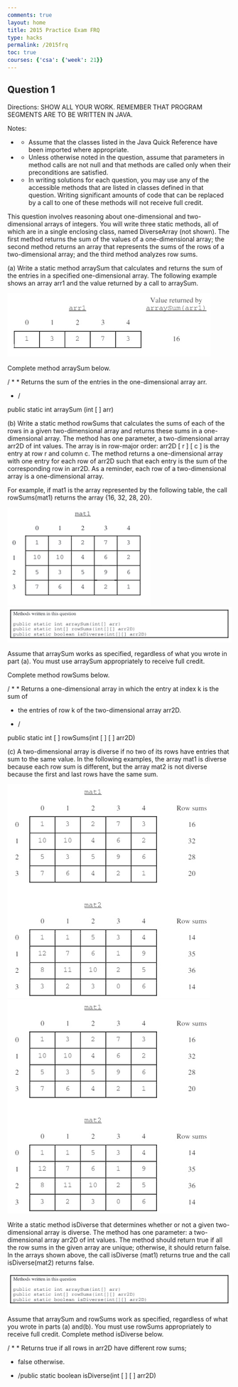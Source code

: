 ```yaml
---
comments: true
layout: home
title: 2015 Practice Exam FRQ
type: hacks
permalink: /2015frq
toc: true
courses: {'csa': {'week': 21}}
---
```


## Question 1
Directions: SHOW ALL YOUR WORK. REMEMBER THAT PROGRAM SEGMENTS ARE TO BE WRITTEN IN JAVA.

Notes:
 

- - Assume that the classes listed in the Java Quick Reference have been imported where appropriate.

- - Unless otherwise noted in the question, assume that parameters in method calls are not null and that methods are called only when their preconditions are satisfied.

- - In writing solutions for each question, you may use any of the accessible methods that are listed in classes defined in that question. Writing significant amounts of code that can be replaced by a call to one of these methods will not receive full credit.

This question involves reasoning about one-dimensional and two-dimensional arrays of integers. You will write three static methods, all of which are in a single enclosing class, named DiverseArray (not shown). The first method returns the sum of the values of a one-dimensional array; the second method returns an array that represents the sums of the rows of a two-dimensional array; and the third method analyzes row sums.       


(a) Write a static method arraySum that calculates and returns the sum of the entries in a specified one-dimensional array. The following example shows an array arr1 and the value returned by a call to arraySum.

![](./images/frq1.jpg)

Complete method arraySum below.

/ * * Returns the sum of the entries in the one-dimensional array arr.

* /

public static int arraySum (int [ ] arr)


(b) Write a static method rowSums that calculates the sums of each of the rows in a given two-dimensional array and returns these sums in a one-dimensional array. The method has one parameter, a two-dimensional array arr2D of int values. The array is in row-major order: arr2D [ r ] [ c ] is the entry at row r and column c. The method returns a one-dimensional array with one entry for each row of arr2D such that each entry is the sum of the corresponding row in arr2D. As a reminder, each row of a two-dimensional array is a one-dimensional array.

For example, if mat1 is the array represented by the following table, the call rowSums(mat1) returns the array {16, 32, 28, 20}.

![](./images/frq2.png)
![](./images/frq3.png)


Assume that arraySum works as specified, regardless of what you wrote in part (a). You must use arraySum appropriately to receive full credit.

Complete method rowSums below.

/ * * Returns a one-dimensional array in which the entry at index k is the sum of

* the entries of row k of the two-dimensional array arr2D.

* /

public static int [ ] rowSums(int [ ] [ ] arr2D)

 

(c) A two-dimensional array is diverse if no two of its rows have entries that sum to the same value. In the following examples, the array mat1 is diverse because each row sum is different, but the array mat2 is not diverse because the first and last rows have the same sum.

![](./images/frq4.jpg)
![](./images/frq5.jpg)

Write a static method isDiverse that determines whether or not a given two-dimensional array is diverse. The method has one parameter: a two-dimensional array arr2D of int values. The method should return true if all the row sums in the given array are unique; otherwise, it should return false. In the arrays shown above, the call isDiverse (mat1) returns true and the call isDiverse(mat2) returns false.


![](./images/frq3.png)


Assume that arraySum and rowSums work as specified, regardless of what you wrote in parts (a) and(b). You must use rowSums appropriately to receive full credit.
Complete method isDiverse below.

/ * * Returns true if all rows in arr2D have different row sums;
* false otherwise.

* /public static boolean isDiverse(int [ ] [ ] arr2D)